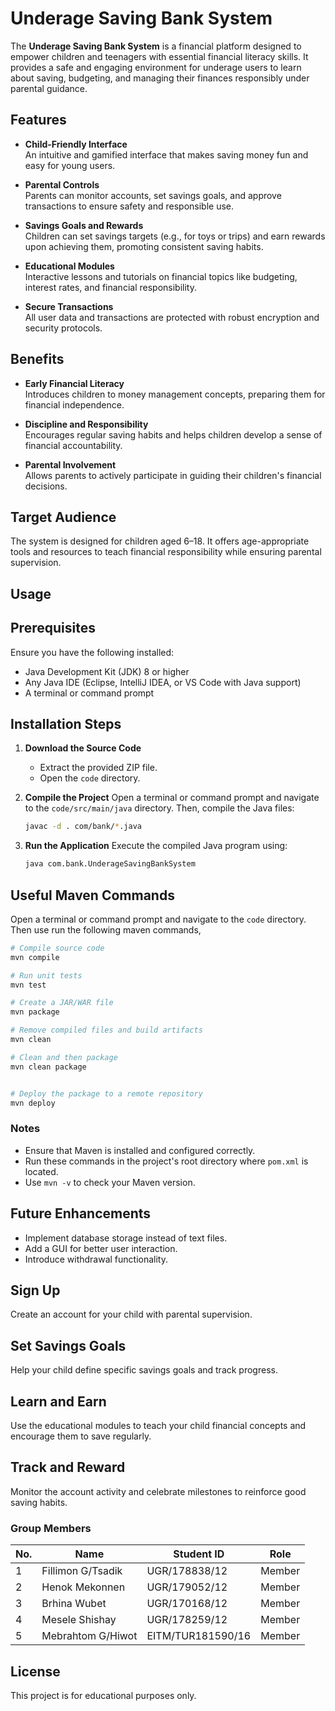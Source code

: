 # Underage Saving Bank System

The **Underage Saving Bank System** is a financial platform designed to empower children and teenagers with essential financial literacy skills. It provides a safe and engaging environment for underage users to learn about saving, budgeting, and managing their finances responsibly under parental guidance.

## Features

- **Child-Friendly Interface**  
  An intuitive and gamified interface that makes saving money fun and easy for young users.

- **Parental Controls**  
  Parents can monitor accounts, set savings goals, and approve transactions to ensure safety and responsible use.

- **Savings Goals and Rewards**  
  Children can set savings targets (e.g., for toys or trips) and earn rewards upon achieving them, promoting consistent saving habits.

- **Educational Modules**  
  Interactive lessons and tutorials on financial topics like budgeting, interest rates, and financial responsibility.

- **Secure Transactions**  
  All user data and transactions are protected with robust encryption and security protocols.

## Benefits

- **Early Financial Literacy**  
  Introduces children to money management concepts, preparing them for financial independence.

- **Discipline and Responsibility**  
  Encourages regular saving habits and helps children develop a sense of financial accountability.

- **Parental Involvement**  
  Allows parents to actively participate in guiding their children's financial decisions.

## Target Audience

The system is designed for children aged 6–18. It offers age-appropriate tools and resources to teach financial responsibility while ensuring parental supervision.

## Usage

## Prerequisites

Ensure you have the following installed:

- Java Development Kit (JDK) 8 or higher
- Any Java IDE (Eclipse, IntelliJ IDEA, or VS Code with Java support)
- A terminal or command prompt

## Installation Steps

1. **Download the Source Code**

   - Extract the provided ZIP file.
   - Open the `code` directory.

2. **Compile the Project**
   Open a terminal or command prompt and navigate to the `code/src/main/java` directory. Then, compile the Java files:

   ```sh
   javac -d . com/bank/*.java
   ```

3. **Run the Application**
   Execute the compiled Java program using:
   ```sh
   java com.bank.UnderageSavingBankSystem
   ```

## Useful Maven Commands

Open a terminal or command prompt and navigate to the `code` directory. Then use run the following maven commands,

```sh
# Compile source code
mvn compile

# Run unit tests
mvn test

# Create a JAR/WAR file
mvn package

# Remove compiled files and build artifacts
mvn clean

# Clean and then package
mvn clean package


# Deploy the package to a remote repository
mvn deploy
```

### Notes

- Ensure that Maven is installed and configured correctly.
- Run these commands in the project's root directory where `pom.xml` is located.
- Use `mvn -v` to check your Maven version.

## Future Enhancements

- Implement database storage instead of text files.
- Add a GUI for better user interaction.
- Introduce withdrawal functionality.

## Sign Up

Create an account for your child with parental supervision.

## Set Savings Goals

Help your child define specific savings goals and track progress.

## Learn and Earn

Use the educational modules to teach your child financial concepts and encourage them to save regularly.

## Track and Reward

Monitor the account activity and celebrate milestones to reinforce good saving habits.

### Group Members

| **No.** | **Name**          | **Student ID**    | **Role** |
| ------- | ----------------- | ----------------- | -------- |
| 1       | Fillimon G/Tsadik | UGR/178838/12     | Member   |
| 2       | Henok Mekonnen    | UGR/179052/12     | Member   |
| 3       | Brhina Wubet      | UGR/170168/12     | Member   |
| 4       | Mesele Shishay    | UGR/178259/12     | Member   |
| 5       | Mebrahtom G/Hiwot | EITM/TUR181590/16 | Member   |

## License

This project is for educational purposes only.
